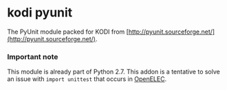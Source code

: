 kodi pyunit
=============

The PyUnit module packed for KODI from [http://pyunit.sourceforge.net/](http://pyunit.sourceforge.net/).

### Important note

This module is already part of Python 2.7. 
This addon is a tentative to solve an issue with ```import unittest``` that occurs in [OpenELEC](http://openelec.tv/).
